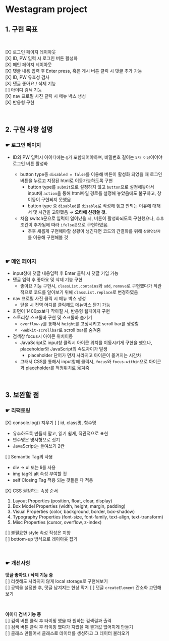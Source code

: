 # Westagram project

## 1. 구현 목표

<br>

[X] 로그인 페이지 레이아웃  
[X] ID, PW 입력 시 로그인 버튼 활성화  
[X] 메인 페이지 레이아웃  
[X] 댓글 내용 입력 후 Enter press, 혹은 게시 버튼 클릭 시 댓글 추가 가능  
[X] ID, PW 유효성 검사  
[X] 댓글 좋아요 / 삭제 기능  
[ ] 아이디 검색 기능  
[X] nav 프로필 사진 클릭 시 메뉴 박스 생성  
[X] 반응형 구현

<br>

## 2. 구현 사항 설명

### ☛ 로그인 페이지

- ID와 PW 입력시 아이디에는 `@`가 포함되어야하며, 비밀번호 길이는 `5자 이상`이어야 로그인 버튼 활성화

  - button type중 `disabled = false`를 이용해 버튼이 활성화 되었을 때 로그인버튼을 누르고 지정된 html로 이동가능하도록 구현
    - button type를 `submit`으로 설정하지 않고 `button`으로 설정해놓아서 input에 `action`을 통해 html파일 경로를 설정해 놓았음에도 불구하고, 창 이동이 구현되지 못했음
    - button type 중 `disabled`를 `disable`로 작성해 놓고 안되는 이유에 대해서 몇 시간을 고민했음 → **오타에 신경쓸 것.**
  - 처음 switch문으로 입력이 일어났을 시, 버튼이 활성화되도록 구현했으나, 추후 조건이 추가됨에 따라 `ifelse문`으로 구현하였음.
    - 추후 새롭게 구현해야할 상황이 생긴다면 코드의 간결화를 위해 `삼항연산자`를 이용해 구현해볼 것

<br>

### ☛ 메인 페이지

- input창에 댓글 내용입력 후 Enter 클릭 시 댓글 기입 가능
- 댓글 입력 후 좋아요 및 삭제 기능 구현
  - 좋아요 기능 구현시, `classList.contains`와 `add`, `remove`로 구현했다가 직관적으로 코드를 알아보기 위해 `classList.replace`로 변경하였음
- nav 프로필 사진 클릭 시 메뉴 박스 생성
  - 닫을 시 전역 어디를 클릭해도 메뉴박스 닫기 가능
- 화면이 1400px보다 작아질 시, 반응형 웹페이지 구현
- 스토리창 스크롤바 구현 및 스크롤바 숨기기
  - `overflow-y`를 통해서 `height`를 고정시키고 scroll bar를 생성함
  - `-webkit-scrollbar`로 scroll bar를 숨겨줌
- 검색창 focus시 아이콘 위치이동
  - JavaScript로 input창 클릭시 아이콘 위치를 이동시키게 구현을 했으나, placeholder와 JavaScript의 속도차이가 발생
    - placeholder 단어가 먼저 사라지고 아이콘이 옮겨지는 시간차
  - 그래서 CSS를 통해서 input창에 클릭시, `focus`와 `focus-within`으로 아이콘과 placeholder를 적정위치로 옮겨줌

<br>

## 3. 보완할 점

### ☛ 리팩토링

[X] console.log() 지우기
[ ] id, class명, 함수명

- 유추하도록 만들지 말고, 읽기 쉽게, 직관적으로 표현
- 변수명은 명사형으로 짓기
- JavaScript는 들여쓰기 2칸

[ ] Semantic Tag의 사용

- div → ul 또는 li를 사용
- img tag에 alt 속성 부여할 것
- self Closing Tag 적용 되는 것들은 다 적용

[X] CSS 권장하는 속성 순서

1. Layout Properties (position, float, clear, display)
2. Box Model Properties (width, height, margin, padding)
3. Visual Properties (color, background, border, box-shadow)
4. Typography Properties (font-size, font-family, text-align, text-transform)
5. Misc Properties (cursor, overflow, z-index)

[ ] 불필요한 style 속성 작성은 지양  
[ ] bottom-up 방식으로 레이아웃 잡기

<br>

### ☛ 개선사항

**댓글 좋아요 / 삭제 기능 중**  
[ ] 리셋해도 사라지지 않게 local storage로 구현해보기  
[ ] 공백을 설정한 후, 댓글 남겨지는 현상 막기
[ ] 댓글 `createElement` 간소화 고민해보기

<br>

**아이디 검색 기능 중**  
[ ] 검색 버튼 클릭 후 타이핑 했을 때 원하는 검색결과 출력  
[ ] 검색 버튼 클릭 후 타이핑 했다가 지웠을 때 결과값 없어지게 만들기  
[ ] 클래스 만들어서 클래스로 데이터를 생성하고 그 데이터 불러오기
